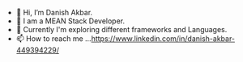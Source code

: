 - 👋 Hi, I’m Danish Akbar.
- 👀  I am a MEAN Stack Developer.
- 🌱 Currently I'm exploring different frameworks and Languages.
- 📫 How to reach me ...https://www.linkedin.com/in/danish-akbar-449394229/

<!---
danishakbar07/danishakbar07 is a ✨ special ✨ repository because its `README.md` (this file) appears on your GitHub profile.
You can click the Preview link to take a look at your changes.
--->

